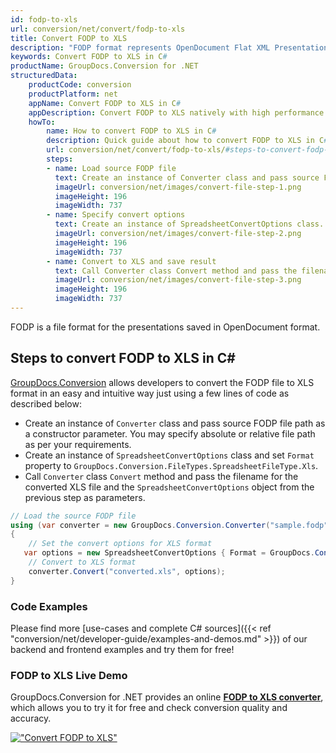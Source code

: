 ```yaml
---
id: fodp-to-xls
url: conversion/net/convert/fodp-to-xls
title: Convert FODP to XLS
description: "FODP format represents OpenDocument Flat XML Presentation with .fodp extension. Learn how to convert FODP to XLS file programmatically in C# language using GroupDocs.Conversion for .NET library."
keywords: Convert FODP to XLS in C#
productName: GroupDocs.Conversion for .NET
structuredData:
    productCode: conversion
    productPlatform: net
    appName: Convert FODP to XLS in C#
    appDescription: Convert FODP to XLS natively with high performance using C# language and server side GroupDocs.Conversion for .NET APIs, without the use of any software like Microsoft or Open Office.
    howTo:
        name: How to convert FODP to XLS in C# 
        description: Quick guide about how to convert FODP to XLS in C# with high performance and accuracy.
        url: conversion/net/convert/fodp-to-xls/#steps-to-convert-fodp-to-xls-in-c
        steps:
        - name: Load source FODP file 
          text: Create an instance of Converter class and pass source FODP file path as a constructor parameter. You may specify absolute or relative file path as per your requirements. 
          imageUrl: conversion/net/images/convert-file-step-1.png
          imageHeight: 196
          imageWidth: 737
        - name: Specify convert options 
          text: Create an instance of SpreadsheetConvertOptions class.
          imageUrl: conversion/net/images/convert-file-step-2.png
          imageHeight: 196
          imageWidth: 737
        - name: Convert to XLS and save result 
          text: Call Converter class Convert method and pass the filename for the converted HTML file and the SpreadsheetConvertOptions object from the previous step as parameters.
          imageUrl: conversion/net/images/convert-file-step-3.png
          imageHeight: 196
          imageWidth: 737
---
```


FODP is a file format for the presentations saved in OpenDocument format.

## Steps to convert FODP to XLS in C#

[GroupDocs.Conversion](https://products.groupdocs.com/conversion/net) allows developers to convert the FODP file to XLS format in an easy and intuitive way just using a few lines of code as described below:

* Create an instance of `Converter` class and pass source FODP file path as a constructor parameter. You may specify absolute or relative file path as per your requirements. 
* Create an instance of `SpreadsheetConvertOptions` class and set `Format` property to `GroupDocs.Conversion.FileTypes.SpreadsheetFileType.Xls`.
* Call `Converter` class `Convert` method and pass the filename for the converted XLS file and the `SpreadsheetConvertOptions` object from the previous step as parameters.

```csharp
// Load the source FODP file
using (var converter = new GroupDocs.Conversion.Converter("sample.fodp"))
{
    // Set the convert options for XLS format
   var options = new SpreadsheetConvertOptions { Format = GroupDocs.Conversion.FileTypes.SpreadsheetFileType.Xls };
    // Convert to XLS format
    converter.Convert("converted.xls", options);
}
```

### Code Examples

Please find more [use-cases and complete C# sources]({{< ref "conversion/net/developer-guide/examples-and-demos.md" >}}) of our backend and frontend examples and try them for free!

### FODP to XLS Live Demo

GroupDocs.Conversion for .NET provides an online [**FODP to XLS converter**](https://products.groupdocs.app/conversion/fodp-to-xls), which allows you to try it for free and check conversion quality and accuracy.

[!["Convert FODP to XLS"](conversion/net/images/convert-to-xls/convert-fodp-to-xls.png)](https://products.groupdocs.app/conversion/fodp-to-xls)